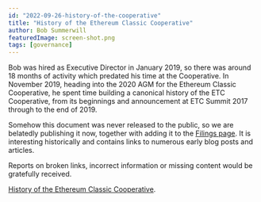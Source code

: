 ```yaml
---
id: "2022-09-26-history-of-the-cooperative"
title: "History of the Ethereum Classic Cooperative"
author: Bob Summerwill
featuredImage: screen-shot.png
tags: [governance]
---
```


Bob was hired as Executive Director in January 2019, so there was around 18 months of activity which predated his time at the Cooperative.  In November 2019, heading into the 2020 AGM for the Ethereum Classic Cooperative, he spent time building a canonical history of the ETC Cooperative, from its beginnings and announcement at ETC Summit 2017 through to the end of 2019.

Somehow this document was never released to the public, so we are belatedly publishing it now, together with adding it to the [Filings page](/filings).  It is interesting historically and contains links to numerous early blog posts and articles.

Reports on broken links, incorrect information or missing content would be gratefully received.

[History of the Ethereum Classic Cooperative](/The-History-of-ETC-Cooperative.pdf).
